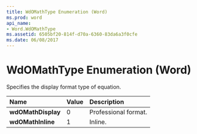 ```yaml
---
title: WdOMathType Enumeration (Word)
ms.prod: word
api_name:
- Word.WdOMathType
ms.assetid: 6505bf20-814f-d70a-6360-83da6a3f0cfe
ms.date: 06/08/2017
---
```



# WdOMathType Enumeration (Word)

Specifies the display format type of equation.



|**Name**|**Value**|**Description**|
|:-----|:-----|:-----|
| **wdOMathDisplay**|0|Professional format.|
| **wdOMathInline**|1|Inline.|

